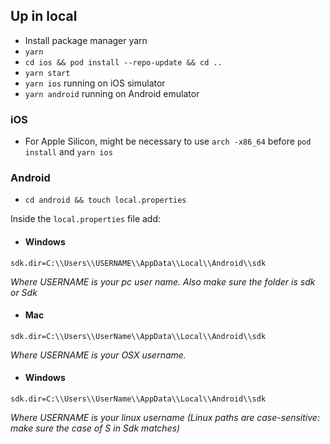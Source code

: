 ## Up in local

- Install package manager yarn
- `yarn`
- `cd ios && pod install --repo-update && cd ..`
- `yarn start`
- `yarn ios` running on iOS simulator
- `yarn android` running on Android emulator

### iOS
- For Apple Silicon, might be necessary to use `arch -x86_64` before `pod install` and `yarn ios`

### Android
* `cd android && touch local.properties` 

Inside the `local.properties` file add:
- #### Windows
`sdk.dir=C:\\Users\\USERNAME\\AppData\\Local\\Android\\sdk`

_Where USERNAME is your pc user name. Also make sure the folder is sdk or Sdk_
- #### Mac
`sdk.dir=C:\\Users\\UserName\\AppData\\Local\\Android\\sdk`

_Where USERNAME is your OSX username._
- #### Windows
`sdk.dir=C:\\Users\\UserName\\AppData\\Local\\Android\\sdk`

_Where USERNAME is your linux username (Linux paths are case-sensitive: make sure the case of S in Sdk matches)_
